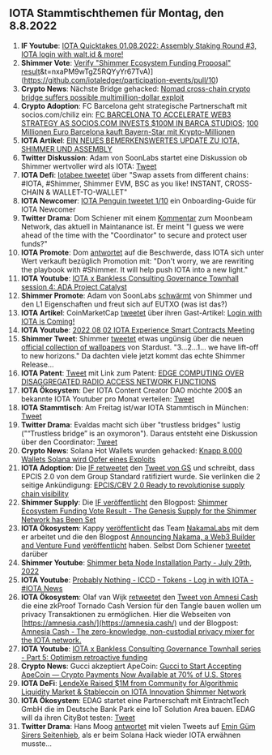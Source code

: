 ## IOTA Stammtischthemen für Montag, den 8.8.2022

1. **IF Youtube**: [IOTA Quicktakes 01.08.2022: Assembly Staking Round #3, IOTA login with walt.id & more!](https://www.youtube.com/watch?v=9xmhIYIXAa8)
2. **Shimmer Vote**: [Verify "Shimmer Ecosystem Funding Proposal" result]([https://twitter.com/dlt_green/status/1554191627475992576?s=20)&t=nxaPM9wTgZ5RQYyYr67TvA)](https://github.com/iotaledger/participation-events/pull/10)
3. **Crypto News**: Nächste Bridge gehacked: [Nomad cross-chain crypto bridge suffers possible multimillion-dollar exploit](https://www.theblock.co/post/160731/nomad-cross-chain-crypto-bridge-suffers-possible-exploit?utm_source=twitter&utm_medium=social)
4. **Crypto Adoption**: FC Barcelona geht strategische Partnerschaft mit socios.com/chiliz ein: [FC BARCELONA TO ACCELERATE WEB3 STRATEGY AS SOCIOS.COM INVESTS $100M IN BARCA STUDIOS](https://medium.com/chiliz/fc-barcelona-to-accelerate-web3-strategy-as-socios-com-invests-100m-in-barca-studios-79358f3250ee); [100 Millionen Euro 
Barcelona kauft Bayern-Star mit Krypto-Millionen](https://www.btc-echo.de/news/barcelona-kauft-bayern-star-mit-krypto-millionen-147806/)
5. **IOTA Artikel**: [EIN NEUES BEMERKENSWERTES UPDATE ZU IOTA, SHIMMER UND ASSEMBLY](https://krypto-guru.de/news/ein-update-zu-iota-shimmer-und-assembly/?fbclid=IwAR0DluY7ENQUsfw9Mn-VpDDCein2MrEdd1tzmTDiMrtOonLcXCKZHzj3ob0)
6. **Twitter Diskussion**: Adam von SoonLabs startet eine Diskussion ob Shimmer wertvoller wird als IOTA: [Tweet](https://twitter.com/adam_unchained/status/1554159733665239040?s=20&t=hZLB5yUnu0llKvB2yttveA)
7. **IOTA Defi**: [Iotabee tweetet](https://twitter.com/iotabee/status/1554386217915097088?s=20&t=BZmkfF-hN1-sUGDRD_vGnA) über "Swap assets from different chains: #IOTA, #Shimmer, Shimmer EVM, BSC as you like! INSTANT, CROSS-CHAIN & WALLET-TO-WALLET"
8. **IOTA Newcomer**: [IOTA Penguin tweetet 1/10](https://twitter.com/iota_penguin/status/1554447968648011776?s=20&t=hZLB5yUnu0llKvB2yttveA) ein Onboarding-Guide für IOTA Newcomer
9. **Twitter Drama**: Dom Schiener mit einem [Kommentar](https://twitter.com/DomSchiener/status/1554416370561032192?s=20&t=hZLB5yUnu0llKvB2yttveA) zum Moonbeam Network, das aktuell in Maintanance ist. Er meint "I guess we were ahead of the time with the "Coordinator" to secure and protect user funds?"
10. **IOTA Promote**: Dom [antwortet](https://twitter.com/DomSchiener/status/1554437757702922240?s=20&t=hZLB5yUnu0llKvB2yttveA) auf die Beschwerde, dass IOTA sich unter Wert verkauft bezüglich Promotion mit: "Don't worry, we are rewriting the playbook with #Shimmer. It will help push IOTA into a new light." 
11. **IOTA Youtube**: [IOTA x Bankless Consulting Governance Townhall session 4: ADA Project Catalyst](https://www.youtube.com/watch?v=FO3MMCFuluk)
12. **Shimmer Promote**: Adam von SoonLabs [schwärmt](https://twitter.com/adam_unchained/status/1554632404874059776?s=20&t=QeIOObULBJKelZ-aXgVjqA) von Shimmer und den L1 Eigenschaften und freut sich auf EUTXO (was ist das?)
13. **IOTA Artikel**: CoinMarketCap [tweetet](https://twitter.com/CoinMarketCap/status/1554708646226849794?s=20&t=N7lP3bUgHQLPP9T-zho7Ug) über ihren Gast-Artikel: [Login with IOTA is Coming!](https://coinmarketcap.com/community/articles/32206)
14. **IOTA Youtube**: [2022 08 02 IOTA Experience Smart Contracts Meeting](https://www.youtube.com/watch?v=zgW-Ck0lpPw)
15. **Shimmer Tweet**: Shimmer [tweetet](https://twitter.com/shimmernet/status/1554512363092582401?s=20&t=N7lP3bUgHQLPP9T-zho7Ug) etwas ungünsig über die neuen [official collection of wallpapers](https://files.iota.org/media/SMR_Image_Pack.zip) von Stardust. "3...2...1... we have lift-off to new horizons." Da dachten viele jetzt kommt das echte Shimmer Release...
16. **IOTA Patent**: [Tweet](https://twitter.com/muandelo/status/1554735271534424065?s=20&t=KuYi0WuWI6lUbf5XmF_Sdw) mit Link zum Patent: [EDGE COMPUTING OVER DISAGGREGATED RADIO ACCESS NETWORK FUNCTIONS](https://worldwide.espacenet.com/patent/search/family/082405532/publication/US2022232423A1?q=pn%3DUS2022232423A1)
17. **IOTA Ökosystem**: Der IOTA Content Creator DAO möchte 200$ an bekannte IOTA Youtuber pro Monat verteilen: [Tweet](https://twitter.com/IOTAcontentDAO/status/1554752080015167488?s=20&t=KuYi0WuWI6lUbf5XmF_Sdw)
18. **IOTA Stammtisch**: Am Freitag ist/war IOTA Stammtisch in München: [Tweet](https://twitter.com/IotaMunchen/status/1554740917826887683?s=20&t=KuYi0WuWI6lUbf5XmF_Sdw)
19. **Twitter Drama**: Evaldas macht sich über "trustless bridges" lustig ("“Trustless bridge” is an oxymoron"). Daraus entsteht eine Diskussion über den Coordinator: [Tweet](https://twitter.com/lunfardo314/status/1554692326940966912?s=20&t=KuYi0WuWI6lUbf5XmF_Sdw)
20. **Crypto News**: Solana Hot Wallets wurden gehacked: [Knapp 8.000 Wallets Solana wird Opfer eines Exploits](https://www.btc-echo.de/schlagzeilen/solana-wird-opfer-eines-exploits-147870/)
21. **IOTA Adoption**: Die [IF retweetet](https://twitter.com/iota/status/1554767351761014784?s=20&t=KuYi0WuWI6lUbf5XmF_Sdw) den [Tweet von GS](https://twitter.com/gs1/status/1554736832620945413?s=20&t=KuYi0WuWI6lUbf5XmF_Sdw) und schreibt, dass EPCIS 2.0 von dem Group Standard ratifiziert wurde. Sie verlinken die 2 seitige Ankündigung: [EPCIS/CBV 2.0 Ready to revolutionise supply chain visibility](https://gs1gost2.azureedge.net/cdn/ff/x8VGIU2y7YPK-IKecSM3viXmDEzaDo_ujTs10Nulmgw/1657189933/public/inline-files/epcis_2-0_launch.pdf)
22. **Shimmer Supply**: Die [IF veröffentlicht](https://twitter.com/iota/status/1554814352292827138?s=20&t=T3uzU1CJFTcwv90dEUXBXw) den Blogpost: [Shimmer Ecosystem Funding Vote Result - The Genesis Supply for the Shimmer Network has Been Set](https://blog.iota.org/shimmer-ecosystem-funding-vote-result/)
23. **IOTA Ökosystem**: Kappy [veröffentlicht](https://twitter.com/Rob_Daykin/status/1554814237352071170?s=20&t=T3uzU1CJFTcwv90dEUXBXw) das Team [NakamaLabs](https://twitter.com/Nakama_Labs/status/1554813694684569600) mit dem er arbeitet und die den Blogpost [Announcing Nakama, a Web3 Builder and Venture Fund](https://medium.com/@NakamaLabs/announcing-nakama-a-web3-builder-and-venture-fund-64cfc330df32) [veröffentlicht](https://twitter.com/Nakama_Labs/status/1554813694684569600?s=20&t=T3uzU1CJFTcwv90dEUXBXw) haben. Selbst Dom Schiener [tweetet](https://twitter.com/DomSchiener/status/1554821961666088960?s=20&t=T3uzU1CJFTcwv90dEUXBXw) darüber
24. **Shimmer Youtube**: [Shimmer beta Node Installation Party - July 29th, 2022](https://www.youtube.com/watch?v=8eTXEkD0CH4)
25. **IOTA Youtube**: [Probably Nothing - ICCD - Tokens - Log in with IOTA - #IOTA News](https://www.youtube.com/watch?v=eCrzDK00uQA&feature=youtu.be)
26. **IOTA Ökosystem**: Olaf van Wijk [retweetet](https://twitter.com/ovanwijk/status/1554835162541608960?t=bcpppn1MwjUmrCb_7x3Acg&s=19) den [Tweet von Amnesi Cash](https://twitter.com/amnesia_cash/status/1554834739621535751) die eine zkProof Tornado Cash Version für den Tangle bauen wollen um privacy Transaktionen zu ermöglichen. Hier die Webseiten von [https://amnesia.cash/](https://amnesia.cash/) und der Blogpost: [Amnesia Cash - The zero-knowledge, non-custodial privacy mixer for the IOTA network.](https://medium.com/@amnesia_cash/amnesia-cash-da4a3fea0f54)
27. **IOTA Youtube**: [IOTA x Bankless Consulting Governance Townhall series - Part 5: Optimism retroactive funding](https://www.youtube.com/watch?v=sjc0evf_jdQ)
28. **Crypto News**: Gucci akzeptiert ApeCoin: [Gucci to Start Accepting ApeCoin — Crypto Payments Now Available at 70% of U.S. Stores](https://coinmarketcap.com/alexandria/article/gucci-to-start-accepting-apecoin-crypto-payments-now-available-at-70-of-u-s-stores)
29. **IOTA DeFi**: [LendeXe Raised $1M from Community for Algorithmic Liquidity Market & Stablecoin on IOTA Innovation Shimmer Network](https://medium.com/@LendeXeFinance/lendexe-raised-in-total-1m-from-participation-rounds-from-the-community-to-create-algorithmic-1d101b05dea1)
30. **IOTA Ökosystem**: EDAG startet eine Partnerschaft mit EintrachtTech GmbH die im Deutsche Bank Park eine IoT Solution Area bauen. EDAG will da ihren CityBot testen: [Tweet](https://twitter.com/EDAGGroup/status/1555191955344310273?s=20&t=vmlLWdo2_rPzE1iEuMhqhQ)
31. **Twitter Drama**: Hans Moog [antwortet](https://twitter.com/hus_qy/status/1554879074316722177?s=20&t=vmlLWdo2_rPzE1iEuMhqhQ) mit vielen Tweets auf [Emin Güm Sirers Seitenhieb](https://twitter.com/el33th4xor/status/1554656360779812864?s=20&t=vmlLWdo2_rPzE1iEuMhqhQ), als er beim Solana Hack wieder IOTA erwähnen musste...

 


